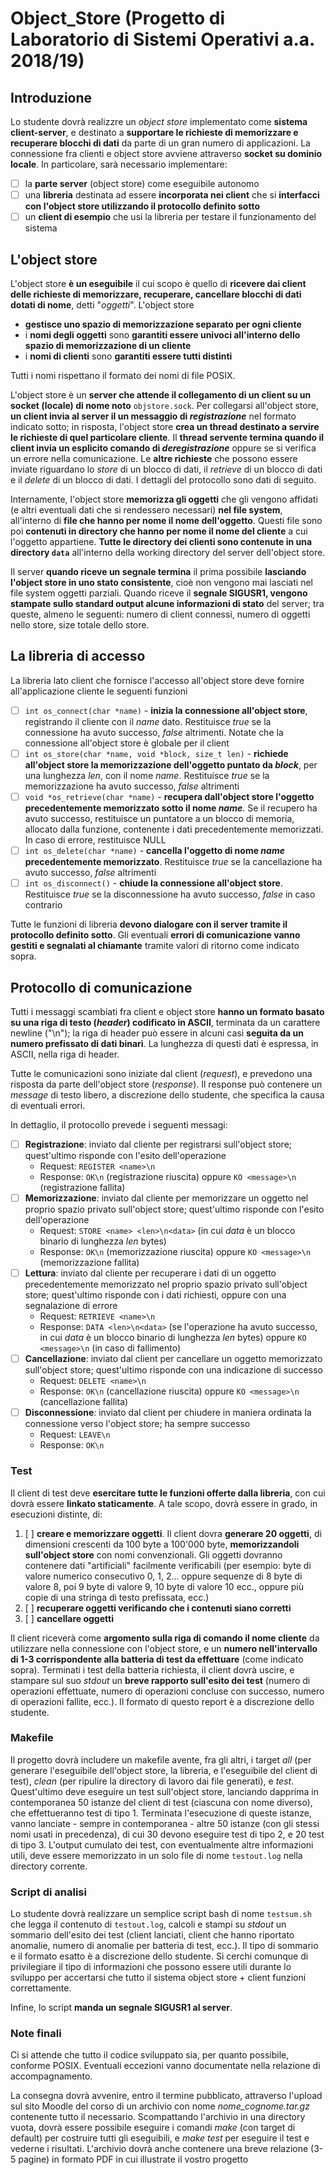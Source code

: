 # Object_Store (Progetto di Laboratorio di Sistemi Operativi a.a. 2018/19)

## Introduzione
Lo studente dovrà realizzre un *object store* implementato come **sistema client-server**, e destinato a **supportare le richieste di memorizzare e recuperare blocchi di dati** da parte di un gran numero di applicazioni. La connessione fra clienti e object store avviene attraverso **socket su dominio locale**.
In particolare, sarà necessario implementare:
- [ ] la **parte server** (object store) come eseguibile autonomo
- [ ] una **libreria** destinata ad essere **incorporata nei client** che si **interfacci con l'object store utilizzando il protocollo definito sotto**
- [ ] un **client di esempio** che usi la libreria per testare il funzionamento del sistema

## L'object store
L'object store **è un eseguibile** il cui scopo è quello di **ricevere dai client delle richieste di memorizzare, recuperare, cancellare blocchi di dati dotati di nome**, detti "*oggetti*". L'object store
- **gestisce uno spazio di memorizzazione separato per ogni cliente**
- i **nomi degli oggetti** sono **garantiti essere univoci all'interno dello spazio di memorizzazione di un cliente**
- i **nomi di clienti** sono **garantiti essere tutti distinti**

Tutti i nomi rispettano il formato dei nomi di file POSIX.

L'object store è un **server che attende il collegamento di un client su un socket (locale) di nome noto** `objstore.sock`. Per collegarsi all'object store, **un client invia al server il un messaggio di *registrazione*** nel formato indicato sotto; in risposta, l'object store **crea un thread destinato a servire le richieste di quel particolare cliente**. Il **thread servente termina quando il client invia un esplicito comando di *deregistrazione*** oppure se si verifica un errore nella comunicazione. Le **altre richieste** che possono essere inviate riguardano lo *store* di un blocco di dati, il *retrieve* di un blocco di dati e il *delete* di un blocco di dati. I dettagli del protocollo sono dati di seguito.

Internamente, l'object store **memorizza gli oggetti** che gli vengono affidati (e altri eventuali dati che si rendessero necessari) **nel file system**, all'interno di **file che hanno per nome il nome dell'oggetto**. Questi file sono poi **contenuti in directory che hanno per nome il nome del cliente** a cui l'oggetto appartiene. **Tutte le directory dei clienti sono contenute in una directory `data`** all'interno della working directory del server dell'object store.

Il server **quando riceve un segnale termina** il prima possibile **lasciando l'object store in uno stato consistente**, cioè non vengono mai lasciati nel file system oggetti parziali. Quando riceve il **segnale SIGUSR1, vengono stampate sullo standard output alcune informazioni di stato** del server; tra queste, almeno le seguenti: numero di client connessi, numero di oggetti nello store, size totale dello store.

## La libreria di accesso
La libreria lato client che fornisce l'accesso all'object store deve fornire all'applicazione cliente le seguenti funzioni
- [ ] `int os_connect(char *name)` - **inizia la connessione all'object store**, registrando il cliente con il *name* dato. Restituisce *true* se la connessione ha avuto successo, *false* altrimenti. Notate che la connessione all'object store è globale per il client
- [ ] `int os_store(char *name, void *block, size_t len)` - **richiede all'object store la memorizzazione dell'oggetto puntato da *block***, per una lunghezza *len*, con il nome *name*. Restituisce *true* se la memorizzazione ha avuto successo, *false* altrimenti
- [ ] `void *os_retrieve(char *name)` - **recupera dall'object store l'oggetto precedentemente memorizzato sotto il nome *name***. Se il recupero ha avuto successo, restituisce un puntatore a un blocco di memoria, allocato dalla funzione, contenente i dati precedentemente memorizzati. In caso di errore, restituisce NULL
- [ ] `int os_delete(char *name)` - **cancella l'oggetto di nome *name* precedentemente memorizzato**. Restituisce *true* se la cancellazione ha avuto successo, *false* altrimenti
- [ ] `int os_disconnect()` - **chiude la connessione all'object store**. Restituisce *true* se la disconnessione ha avuto successo, *false* in caso contrario

Tutte le funzioni di libreria **devono dialogare con il server tramite il protocollo definito sotto**. Gli eventuali **errori di comunicazione vanno gestiti e segnalati al chiamante** tramite valori di ritorno come indicato sopra.

## Protocollo di comunicazione
Tutti i messaggi scambiati fra client e object store **hanno un formato basato su una riga di testo (*header*) codificato in ASCII**, terminata da un carattere newline ("\n"); la riga di header può essere in alcuni casi **seguita da un numero prefissato di dati binari**. La lunghezza di questi dati è espressa, in ASCII, nella riga di header.

Tutte le comunicazioni sono iniziate dal client (*request*), e prevedono una risposta da parte dell'object store (*response*). Il response può contenere un *message* di testo libero, a discrezione dello studente, che specifica la causa di eventuali errori.

In dettaglio, il protocollo prevede i seguenti messagi:
- [ ] **Registrazione**: inviato dal cliente per registrarsi sull'object store; quest'ultimo risponde con l'esito dell'operazione
  - Request: `REGISTER <name>\n`
  - Response: `OK\n` (registrazione riuscita) oppure `KO <message>\n` (registrazione fallita)
- [ ] **Memorizzazione**: inviato dal cliente per memorizzare un oggetto nel proprio spazio privato sull'object store; quest'ultimo risponde con l'esito dell'operazione
  - Request: `STORE <name> <len>\n<data>` (in cui *data* è un blocco binario di lunghezza *len* bytes) 
  - Response: `OK\n` (memorizzazione riuscita) oppure `KO <message>\n` (memorizzazione fallita)
- [ ] **Lettura**: inviato dal cliente per recuperare i dati di un oggetto precedentemente memorizzato nel proprio spazio privato sull'object store; quest'ultimo risponde con i dati richiesti, oppure con una segnalazione di errore
  - Request: `RETRIEVE <name>\n` 
  - Response: `DATA <len>\n<data>` (se l'operazione ha avuto successo, in cui *data* è un blocco binario di lunghezza *len* bytes) oppure `KO <message>\n` (in caso di fallimento)
- [ ] **Cancellazione**: inviato dal client per cancellare un oggetto memorizzato sull'object store; quest'ultimo risponde con una indicazione di successo
  - Request: `DELETE <name>\n` 
  - Response: `OK\n` (cancellazione riuscita) oppure `KO <message>\n` (cancellazione fallita)
- [ ] **Disconnessione**: inviato dal client per chiudere in maniera ordinata la connessione verso l'object store; ha sempre successo
  - Request: `LEAVE\n` 
  - Response: `OK\n`
  
### Test
Il client di test deve **esercitare tutte le funzioni offerte dalla libreria**, con cui dovrà essere **linkato staticamente**. A tale scopo, dovrà essere in grado, in esecuzioni distinte, di:
1. [ ] **creare e memorizzare oggetti**. Il client dovra **generare 20 oggetti**, di dimensioni crescenti da 100 byte a 100'000 byte, 
**memorizzandoli sull'object store** con nomi convenzionali. Gli oggetti dovranno contenere dati "artificiali" facilmente verificabili (per esempio: byte di valore numerico consecutivo 0, 1, 2... oppure sequenze di 8 byte di valore 8, poi 9 byte di valore 9, 10 byte di valore 10 ecc., oppure più copie di una stringa di testo prefissata, ecc.)
2. [ ] **recuperare oggetti verificando che i contenuti siano corretti**
3. [ ] **cancellare oggetti**

  Il client riceverà come **argomento sulla riga di comando il nome cliente** da utilizzare nella connessione con l'object store, e un **numero nell'intervallo di 1-3 corrispondente alla batteria di test da effettuare** (come indicato sopra). Terminati i test della batteria richiesta, il client dovrà uscire, e stampare sul suo *stdout* un **breve rapporto sull'esito dei test** (numero di operazioni effettuate, numero di operazioni concluse con successo, numero di operazioni fallite, ecc.). Il formato di questo report è a discrezione dello studente.

### Makefile
Il progetto dovrà includere un makefile avente, fra gli altri, i target *all* (per generare l'eseguibile dell'object store, la libreria, e l'eseguibile del client di test), *clean* (per ripulire la directory di lavoro dai file generati), e *test*. Quest'ultimo deve eseguire un test sull'object store, lanciando dapprima in contemporanea 50 istanze del client di test (ciascuna con nome diverso), che effettueranno test di tipo 1. Terminata l'esecuzione di queste istanze, vanno lanciate - sempre in contemporanea - altre 50 istanze (con gli stessi nomi usati in precedenza), di cui 30 devono eseguire test di tipo 2, e 20 test di tipo 3. L'output cumulato dei test, con eventualmente altre informazioni utili, deve essere memorizzato in un solo file di nome `testout.log` nella directory corrente.

### Script di analisi
Lo studente dovrà realizzare un semplice script bash di nome `testsum.sh` che legga il contenuto di `testout.log`, calcoli e stampi su *stdout* un sommario dell'esito dei test (client lanciati, client che hanno riportato anomalie, numero di anomalie per batteria di test, ecc.). Il tipo di sommario e il formato esatto è a discrezione dello studente. Si cerchi comunque di privilegiare il tipo di informazioni che possono essere utili durante lo sviluppo per accertarsi che tutto il sistema object store + client funzioni correttamente.

Infine, lo script **manda un segnale SIGUSR1 al server**.

### Note finali
Ci si attende che tutto il codice sviluppato sia, per quanto possibile, conforme POSIX. Eventuali eccezioni vanno documentate nella relazione di accompagnamento.

La consegna dovrà avvenire, entro il termine pubblicato, attraverso l'upload sul sito Moodle del corso di un archivio con nome *nome_cognome.tar.gz* contenente tutto il necessario. Scompattando l'archivio in una directory vuota, dovrà essere possibile eseguire i comandi *make* (con target di default) per costruire tutti gli eseguibili, e *make test* per eseguire il test e vederne i risultati. L'archivio dovrà anche contenere una breve relazione (3-5 pagine) in formato PDF in cui illustrate il vostro progetto
